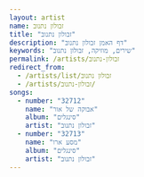 ```yaml
---
layout: artist
name: זבולון נתנוב
title: "זבולון נתנוב"
description: "דף האמן זבולון נתנוב"
keywords: "שירים, מוזיקה, זבולון נתנוב"
permalink: /artists/זבולון-נתנוב
redirect_from:
  - /artists/list/זבולון נתנוב
  - /artists/זבולון-נתנוב/
songs:
  - number: "32712"
    name: "אבוקה של אור"
    album: "סינגלים"
    artist: "זבולון נתנוב"
  - number: "32713"
    name: "מסע ארו"
    album: "סינגלים"
    artist: "זבולון נתנוב"
---
```

